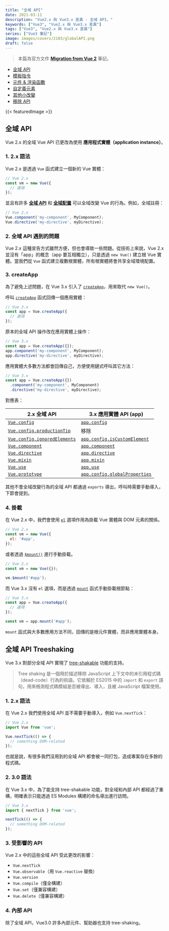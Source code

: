 ```yaml
---
title: "全域 API"
date: 2021-03-11
description: "Vue2.x 與 Vue3.x 差異 - 全域 API。"
keywords: ["Vue3", "Vue2.x 與 Vue3.x 差異"]
tags: ["Vue3", "Vue2.x 與 Vue3.x 差異"]
series: ["Vue3 筆記"]
image: images/covers/2103/globalAPI.png
draft: false
---
```


>本篇為官方文件 **[Migration from Vue 2](https://v3.vuejs.org/guide/migration/introduction.html)** 筆記。
- [全域 API](/posts/2103/globalapi/)
- [模板指令](/posts/2103/templatedirectives/)
- [元件 & 渲染函數](/posts/2103/componentsrenderfunction/)
- [自定義元素](/posts/2103/customelements/)
- [其他小改變](/posts/2103/other)
- [移除 API](/posts/2103/removedapi/)

<!--more-->

{{< featuredImage >}}

## 全域 API

Vue 2.x 的全域 Vue API 已更改為使用 **應用程式實體（application instance）**。

### 1. 2.x 語法

Vue 2.x 是透過 `Vue` 函式建立一個新的 Vue 實體：
```javascript
// Vue 2.x
const vm = new Vue({
  // 選項
});
```

並且有許多 **[全域 API](https://cn.vuejs.org/v2/api/#%E5%85%A8%E5%B1%80-API)** 和 **[全域配置](https://cn.vuejs.org/v2/api/#%E5%85%A8%E5%B1%80%E9%85%8D%E7%BD%AE)** 可以全域改變 Vue 的行為。例如，全域註冊：
```javascript
// Vue 2.x
Vue.component('my-component', MyComponent);
Vue.directive('my-directive', myDirective);
```

### 2. 全域 API 遇到的問題

Vue 2.x 這種宣告方式雖然方便，但也會導致一些問題。從技術上來說，Vue 2.x 並沒有「app」的概念（app 要互相獨立），只是透過 `new Vue()` 建立根 Vue 實體。當我們從 `Vue` 函式建立複數根實體，所有根實體將會共享全域環境配置。


### 3. createApp

為了避免上述問題，在 Vue 3.x 引入了 [`createApp`](https://v3.cn.vuejs.org/api/global-api.html#createapp)，用來取代 `new Vue()`。

呼叫 [`createApp`](https://v3.cn.vuejs.org/api/global-api.html#createapp) 函式回傳一個應用實體：
```javascript
// Vue 3.x
const app = Vue.createApp({
  // 選項
});
```

原本的全域 API 操作改在應用實體上操作：
```javascript
// Vue 3.x
const app = Vue.createApp({});
app.component('my-component', MyComponent);
app.directive('my-directive', myDirective);
```

應用實體大多數方法都會回傳自己，方便使用鏈式呼叫其它方法：
```javascript
// Vue 3.x
const app = Vue.createApp({})
  .component('my-component', MyComponent)
  .directive('my-directive', myDirective);
```

對應表：

|2.x 全域 API|3.x 應用實體 API (app)|
|---|---|
|[`Vue.config`](https://cn.vuejs.org/v2/api/??#全局配置)|[`app.config`](https://v3.cn.vuejs.org/api/application-api.html#config)|
|[`Vue.config.productionTip`](https://cn.vuejs.org/v2/api/?#productionTip)|移除|
|[`Vue.config.ignoredElements`](https://cn.vuejs.org/v2/api/?#ignoredElements)|[`app.config.isCustomElement`](https://v3.cn.vuejs.org/api/application-config.html#iscustomelement)|
|[`Vue.component`](https://cn.vuejs.org/v2/api/?#Vue-component)|[`app.component`](https://v3.cn.vuejs.org/api/application-api.html#component)|
|[`Vue.directive`](https://cn.vuejs.org/v2/api/?#Vue-directive)|[`app.directive`](https://v3.cn.vuejs.org/api/application-api.html#directive)|
|[`Vue.mixin`](https://cn.vuejs.org/v2/api/?#Vue-mixin)|[`app.mixin`](https://v3.cn.vuejs.org/api/application-api.html#mixin)|
|[`Vue.use`](https://cn.vuejs.org/v2/api/?#Vue-use)|[`app.use`](https://v3.cn.vuejs.org/api/application-api.html#use)|
|[`Vue.prototype`](https://cn.vuejs.org/v2/guide/plugins.html)|[`app.config.globalProperties`](https://v3.cn.vuejs.org/api/application-config.html#globalproperties)|

其他不會全域改變行為的全域 API 都通過 `exports` 導出，呼叫時需要手動導入，下節會提到。

### 4. 掛載

在 Vue 2.x 中，我們會使用 [`el`](https://cn.vuejs.org/v2/api/#el) 選項作用為掛載 Vue 實體與 DOM 元素的關係。
```javascript
// Vue 2.x
const vm = new Vue({
  el: '#app',
});
```

或者透過 [`$mount()`](https://cn.vuejs.org/v2/api/#vm-mount) 進行手動掛載。
```javascript
// Vue 2.x
const vm = new Vue({});

vm.$mount('#app');
```

而 Vue 3.x 沒有 `el` 選項，而是透過 [`mount`](https://v3.cn.vuejs.org/api/application-api.html#mount) 函式手動掛載根節點：
```javascript
// Vue 3.x
const app = Vue.createApp({
  // 選項
});

const vm = app.mount('#app');
```
`mount` 函式與大多數應用方法不同，回傳的是根元件實體，而非應用實體本身。

## 全域 API Treeshaking

Vue 3.x 對部分全域 API 實現了 [tree-shakable](https://developer.mozilla.org/zh-CN/docs/Glossary/Tree_shaking) 功能的支持。

>Tree shaking 是一個用於描述移除 JavaScript 上下文中的未引用程式碼（dead-code）行為的術語。它依賴於 ES2015 中的 `import` 和 `export` 語句，用來檢測程式碼模組是否被導出、導入，且被 JavaScript 檔案使用。

### 1. 2.x 語法

在 Vue 2.x 我們使用全域 API 並不需要手動導入，例如 `Vue.nextTick`：
```javascript
// Vue 2.x
import Vue from 'vue';

Vue.nextTick(() => {
  // something DOM-related
});
```

也就是說，有很多我們沒用到的全域 API 都會被一同打包，造成專案存在多餘的程式碼。

### 2. 3.0 語法

在 Vue 3.x 中，為了能支持 tree-shakable 功能，對全域和內部 API 都經過了重構，明確表示只能透過 ES Modules 構建的命名導出進行訪問。

```javascript
// Vue 3.x
import { nextTick } from 'vue';

nextTick(() => {
  // something DOM-related
});
```

### 3. 受影響的 API

Vue 2.x 中的這些全域 API 受此更改的影響：
- `Vue.nextTick`
- `Vue.observable`（用 `Vue.reactive` 替換）
- `Vue.version`
- `Vue.compile`（僅全構建）
- `Vue.set`（僅兼容構建）
- `Vue.delete`（僅兼容構建）

### 4. 內部 API

除了全域 API，Vue3.0 許多內部元件、幫助器也支持 tree-shaking。
